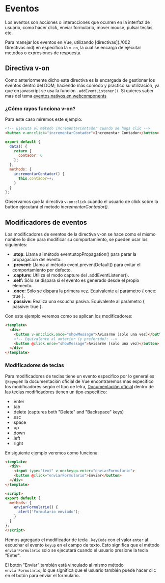 # Eventos

Los eventos son acciones o interacciones que ocurren en la interfaz de usuario, como hacer click, enviar formulario, mover mouse, pulsar teclas, etc. 

Para manejar los eventos en Vue, utilizando [directivas](./002 Directivas.md) en especifico la `v-on`, la cual se encarga de ejecutar metodos o expresiones de respuesta.

## Directiva v-on

Como anteriormente dicho esta directiva es la encargada de gestionar los eventos dentro del DOM, haciendo más comodo y practico su utilización, ya que en javascript se usa la función `.addEventListener()`. Si quieres saber mas del tema [eventos nativos en webcomponents](https://lenguajejs.com/webcomponents/funcionalidad/eventos-en-webcomponents/)

### ¿Cómo rayos funciona v-on?

Para este caso miremos este ejemplo:

```html
<!-- Ejecuta el método incrementarContador cuando se haga clic -->
<button v-on:click="incrementarContador">Incrementar Contador</button>
```

```javascript
export default {
  data() {
    return {
      contador: 0
    };
  },
  methods: {
    incrementarContador() {
      this.contador++;
    }
  }
};
```
Observamos que la directiva `v-on:click` cuando el usuario de click sobre la button ejecutará el metodo *incrementarContador().* 

## Modificadores de eventos

Los modificadores de eventos de la directiva v-on se hace como el mismo nombre lo dice para modificar su comportamiento, se pueden usar los siguientes:

- **.stop:** Llama al método event.stopPropagation() para parar la propagación del evento.
- **.prevent:** Llama al método event.preventDefault() para evitar el comportamiento por defecto.
- **.capture:** Utiliza el modo capture del .addEventListener().
- **.self:** Sólo se dispara si el evento es generado desde el propio elemento.
- **.once:** Sólo se dispara la primera vez. Equivalente al parámetro { once: true }.
- **.passive:** Realiza una escucha pasiva. Equivalente al parámetro { passive: true }.

Con este ejemplo veremos como se aplican los modificadores:

```html
<template>
  <div>
    <button v-on:click.once="showMessage">Avisarme (solo una vez)</button>
    <!-- Equivalente al anterior (y preferido): -->
    <button @click.once="showMessage">Avisarme (solo una vez)</button>
  </div>
</template>
```

### Modificadores de teclas

Para modificadores de teclas tiene un evento especifico por lo general es `@keyup`en la documentación oficial de Vue encontraremos mas especifico los modificadores según el tipo de letra, [Documentación oficial](https://vuejs.org/guide/essentials/event-handling.html#key-modifiers) dentro de las teclas modificadores tienen un tipo especifico:

- .enter
- .tab
- .delete (captures both "Delete" and "Backspace" keys)
- .esc
- .space
- .up
- .down
- .left
- .right

En siguiente ejemplo veremos como funciona:

```html
<template>
  <div>
    <input type="text" v-on:keyup.enter="enviarFormulario">
    <button @click="enviarFormulario">Enviar</button>
  </div>
</template>

<script>
export default {
  methods: {
    enviarFormulario() {
      alert('Formulario enviado');
    }
  }
};
</script>
```

Hemos agregado el modificador de tecla `.keyCode` con el valor `enter` al escuchar el evento `keyup` en el campo de texto. Esto significa que el método `enviarFormulario` solo se ejecutará cuando el usuario presione la tecla "Enter".

El botón "Enviar" también está vinculado al mismo método `enviarFormulario`, lo que significa que el usuario también puede hacer clic en el botón para enviar el formulario.


